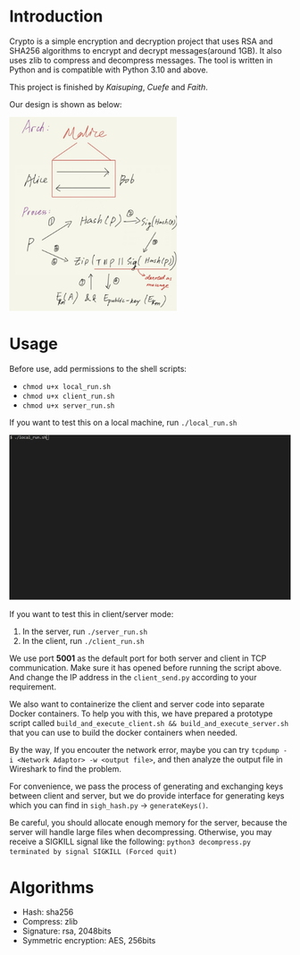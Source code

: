 # Introduction
Crypto is a simple encryption and decryption project that uses RSA and SHA256
algorithms to encrypt and decrypt messages(around 1GB). It also uses zlib to 
compress and decompress messages. The tool is written in Python and is compatible
with Python 3.10 and above.

This project is finished by *Kaisuping*, *Cuefe* and *Faith*.

Our design is shown as below:

<img src="./design.png" alt="Image" width="300">

# Usage
Before use, add permissions to the shell scripts:
- `chmod u+x local_run.sh`
- `chmod u+x client_run.sh`
- `chmod u+x server_run.sh`

If you want to test this on a local machine, 
    run `./local_run.sh`

![Reference](./show.gif)

If you want to test this in client/server mode:
1. In the server, run `./server_run.sh`
2. In the client, run `./client_run.sh`

We use port **5001** as the default port for both server and client in TCP communication.
Make sure it has opened before running the script above. And change the IP address in 
the `client_send.py` according to your requirement.

We also want to containerize the client and server code into separate Docker containers. To help 
you with this, we have prepared a prototype script called `build_and_execute_client.sh && build_and_execute_server.sh` that you can use to build the docker containers when needed.

By the way, If you encouter the network error, maybe you can try `tcpdump -i <Network Adaptor> -w <output file>`,
and then analyze the output file in Wireshark to find the problem.

For convenience, we pass the process of generating and exchanging keys between client and server,
but we do provide interface for generating keys which you can find in `sigh_hash.py` -> `generateKeys()`.

Be careful, you should allocate enough memory for the server, because the server will handle 
large files when decompressing. Otherwise, you may receive a SIGKILL signal like the following:
    `python3 decompress.py terminated by signal SIGKILL (Forced quit)`

# Algorithms
- Hash: sha256
- Compress: zlib
- Signature: rsa, 2048bits
- Symmetric encryption: AES, 256bits
